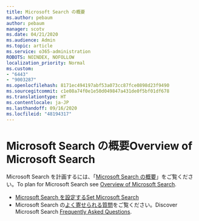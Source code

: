 ```yaml
---
title: Microsoft Search の概要
ms.author: pebaum
author: pebaum
manager: scotv
ms.date: 04/21/2020
ms.audience: Admin
ms.topic: article
ms.service: o365-administration
ROBOTS: NOINDEX, NOFOLLOW
localization_priority: Normal
ms.custom:
- "6443"
- "9003287"
ms.openlocfilehash: 8171ec494197abf53a073cc87fce0898d23f9490
ms.sourcegitcommit: c1e08a74f0e1e50d049847a431de0f5bf01df678
ms.translationtype: HT
ms.contentlocale: ja-JP
ms.lasthandoff: 09/16/2020
ms.locfileid: "48194317"
---
```

# <a name="overview-of-microsoft-search"></a><span data-ttu-id="cf055-102">Microsoft Search の概要</span><span class="sxs-lookup"><span data-stu-id="cf055-102">Overview of Microsoft Search</span></span>

<span data-ttu-id="cf055-103">Microsoft Search を計画するには、「[Microsoft Search の概要](https://docs.microsoft.com/microsoftsearch/overview-microsoft-search)」をご覧ください。</span><span class="sxs-lookup"><span data-stu-id="cf055-103">To plan for Microsoft Search see [Overview of Microsoft Search](https://docs.microsoft.com/microsoftsearch/overview-microsoft-search).</span></span>

- [<span data-ttu-id="cf055-104">Microsoft Search を設定する</span><span class="sxs-lookup"><span data-stu-id="cf055-104">Set Microsoft Search</span></span>](https://docs.microsoft.com/microsoftsearch/setup-microsoft-search)
- <span data-ttu-id="cf055-105">Microsoft Search の[よく寄せられる質問](https://docs.microsoft.com/microsoftsearch/faqs)をご覧ください。</span><span class="sxs-lookup"><span data-stu-id="cf055-105">Discover Microsoft Search [Frequently Asked Questions](https://docs.microsoft.com/microsoftsearch/faqs).</span></span>
